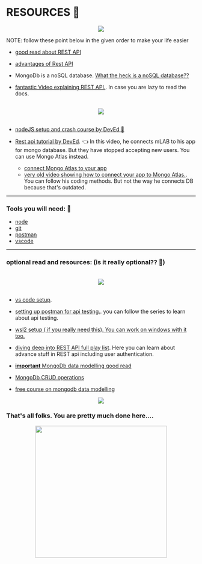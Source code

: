 # RESOURCES 📖
<p align="center">
  <img src="https://media.giphy.com/media/8vIFoKU8s4m4CBqCao/giphy.gif">
</p>

NOTE: follow these point below in the given order to make your life easier

- [good read about REST API](https://www.smashingmagazine.com/2018/01/understanding-using-rest-api/)

- [advantages of Rest API](https://www.mulesoft.com/resources/api/restful-api)

- MongoDb is a noSQL database. [What the heck is a noSQL database??](https://www.mongodb.com/nosql-explained)
- [fantastic Video explaining REST API.](https://www.youtube.com/watch?v=0oXYLzuucwE). In case you are lazy to read the docs.

<p align="center">
  <br>
  <img src="https://media.giphy.com/media/EulSbube9JIha/giphy.gif">
  <br><br>
</p>

- [nodeJS setup and crash course by DevEd :boy:](https://www.youtube.com/watch?v=zQRrXTSkvfw&t=2s)
- [Rest api tutorial by DevEd](https://www.youtube.com/watch?v=vjf774RKrLc). :point_left: In this video, he connects mLAB to his app for mongo database. But they have stopped accepting new users. You can use Mongo Atlas instead.

  - [connect Mongo Atlas to your app](https://www.youtube.com/watch?v=vjf774RKrLc)
  - [very old video showing how to connect your app to Mongo Atlas.](https://www.youtube.com/watch?v=WDrU305J1yw). You can follow his coding methods. But not the way he connects DB because that's outdated.

---

### Tools you will need: 🔎

- [node](https://nodejs.org/en/download/)
- [git](https://git-scm.com/downloads)
- [postman](https://www.postman.com/)
- [vscode](https://code.visualstudio.com/download)

---

### optional read and resources: (is it really optional?? 😬)

<p align="center">
  <br>
  <img src="https://media.giphy.com/media/fOVGTYyYtV6Ra/giphy.gif">
  <br><br>
</p>

- [vs code setup](https://www.youtube.com/watch?v=LdF2RcelRg0).

- [setting up postman for api testing.](https://www.youtube.com/playlist?list=PLhW3qG5bs-L-oT0GenwPLcJAPD_SiFK3C). you can follow the series to learn about api testing.

- [wsl2 setup ( if you really need this). You can work on windows with it too.](https://www.youtube.com/watch?v=D7Em1wjMiak)

- [diving deep into REST API full play list](https://www.youtube.com/playlist?list=PL55RiY5tL51q4D-B63KBnygU6opNPFk_q). Here you can learn about advance stuff in REST api including user authentication.

- [**important** MongoDb data modelling good read](https://docs.mongodb.com/manual/core/data-modeling-introduction/)

- [MongoDb CRUD operations](https://docs.mongodb.com/manual/crud/)

- [free course on mongodb data modelling](https://university.mongodb.com/courses/M320/about)

<p align="center">
  <img src="https://media.giphy.com/media/8UF0EXzsc0Ckg/giphy.gif" >
  <br>
</p>

### That's all folks. You are pretty much done here....

<p align="center">
<img src="https://media.giphy.com/media/blSTtZehjAZ8I/giphy.gif" width=350>
</p>

